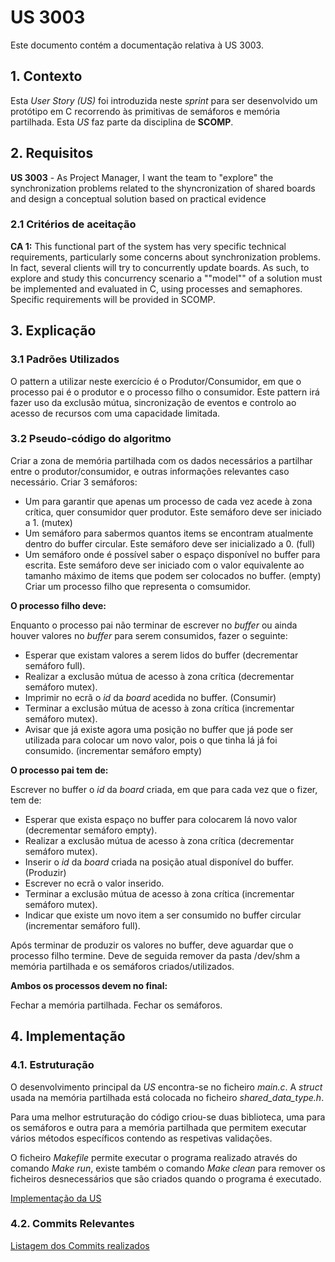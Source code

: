 # US 3003

Este documento contém a documentação relativa à US 3003.

## 1. Contexto

Esta *User Story (US)* foi introduzida neste *sprint* para ser desenvolvido um protótipo em C recorrendo às primitivas de 
semáforos e memória partilhada.
Esta *US* faz parte da disciplina de **SCOMP**.

## 2. Requisitos

**US 3003** - As Project Manager, I want the team to "explore" the synchronization problems related to the shyncronization 
of shared boards and design a conceptual solution based on practical evidence

### 2.1 Critérios de aceitação

**CA 1:** This functional part of the system has very specific technical requirements, particularly some concerns about 
synchronization problems.
In fact, several clients will try to concurrently update boards. As such, to explore and study this concurrency scenario 
a ""model"" of a solution must be implemented and evaluated in C, using processes and semaphores.
Specific requirements will be provided in SCOMP.

## 3. Explicação

### 3.1 Padrões Utilizados

O pattern a utilizar neste exercício é o Produtor/Consumidor, em que o processo pai é o produtor e o processo filho o consumidor. 
Este pattern irá fazer uso da exclusão mútua, sincronização de eventos e controlo ao acesso de recursos com uma capacidade limitada.

### 3.2 Pseudo-código do algoritmo
Criar a zona de memória partilhada com os dados necessários a partilhar entre o produtor/consumidor, e outras informações 
relevantes caso necessário.
Criar 3 semáforos:
- Um para garantir que apenas um processo de cada vez acede à zona crítica, quer consumidor quer produtor.
  Este semáforo deve ser iniciado a 1. (mutex)
- Um semáforo para sabermos quantos items se encontram atualmente dentro do buffer circular. Este semáforo
  deve ser inicializado a 0. (full)
- Um semáforo onde é possível saber o espaço disponível no buffer para escrita. Este semáforo deve ser
  iniciado com o valor equivalente ao tamanho máximo de items que podem ser colocados no buffer. (empty)
  Criar um processo filho que representa o comsumidor.

**O processo filho deve:**

Enquanto o processo pai não terminar de escrever no *buffer* ou ainda houver valores no *buffer* para serem consumidos, 
fazer o seguinte:
- Esperar que existam valores a serem lidos do buffer (decrementar semáforo full).
- Realizar a exclusão mútua de acesso à zona crítica (decrementar semáforo mutex).
- Imprimir no ecrã o *id* da *board* acedida no buffer. (Consumir)
- Terminar a exclusão mútua de acesso à zona crítica (incrementar semáforo mutex).
- Avisar que já existe agora uma posição no buffer que já pode ser utilizada para colocar um novo valor,
  pois o que tinha lá já foi consumido. (incrementar semáforo empty)

**O processo pai tem de:**

Escrever no buffer o *id* da *board* criada, em que para cada vez que o fizer, tem de:
- Esperar que exista espaço no buffer para colocarem lá novo valor (decrementar semáforo empty).
- Realizar a exclusão mútua de acesso à zona crítica (decrementar semáforo mutex).
- Inserir o *id* da *board* criada na posição atual disponível do buffer. (Produzir)
- Escrever no ecrã o valor inserido.
- Terminar a exclusão mútua de acesso à zona crítica (incrementar semáforo mutex).
- Indicar que existe um novo item a ser consumido no buffer circular (incrementar semáforo full).

Após terminar de produzir os valores no buffer, deve aguardar que o processo filho termine.
Deve de seguida remover da pasta /dev/shm a memória partilhada e os semáforos criados/utilizados.

**Ambos os processos devem no final:**

Fechar a memória partilhada.
Fechar os semáforos.

## 4. Implementação

### 4.1. Estruturação

O desenvolvimento principal da *US* encontra-se no ficheiro *main.c*. A *struct* usada na memória partilhada está colocada 
no ficheiro *shared_data_type.h*. 

Para uma melhor estruturação do código criou-se duas biblioteca, uma para os semáforos e outra para a memória partilhada
que permitem executar vários métodos específicos contendo as respetivas validações.

O ficheiro *Makefile* permite executar o programa realizado através do comando *Make run*, existe também o comando 
*Make clean* para remover os ficheiros desnecessários que são criados quando o programa é executado.

[Implementação da US](../../../scomp)

### 4.2. Commits Relevantes

[Listagem dos Commits realizados](https://github.com/Departamento-de-Engenharia-Informatica/sem4pi-22-23-20/issues/33)
